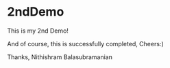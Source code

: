 # 2ndDemo
This is my 2nd Demo!

And of course, this is successfully completed, Cheers:)

Thanks,
Nithishram Balasubramanian
